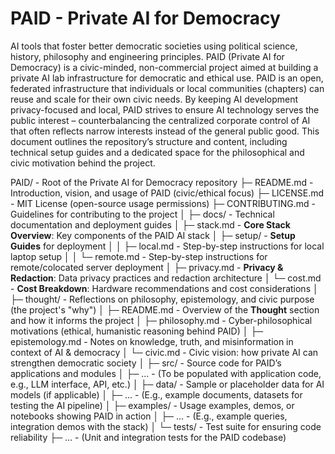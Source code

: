 # PAID - Private AI for Democracy

AI tools that foster better democratic societies using political science, history, philosophy and engineering principles. PAID (Private AI for Democracy) is a civic-minded, non-commercial project aimed at building a private AI lab infrastructure for democratic and ethical use. PAID is an open, federated infrastructure that individuals or local communities (chapters) can reuse and scale for their own civic needs. By keeping AI development privacy-focused and local, PAID strives to ensure AI technology serves the public interest – counterbalancing the centralized corporate control of AI that often reflects narrow interests instead of the general public good. This document outlines the repository’s structure and content, including technical setup guides and a dedicated space for the philosophical and civic motivation behind the project.

PAID/                    - Root of the Private AI for Democracy repository
├─ README.md             - Introduction, vision, and usage of PAID (civic/ethical focus)
├─ LICENSE.md            - MIT License (open-source usage permissions)
├─ CONTRIBUTING.md       - Guidelines for contributing to the project
│
├─ docs/                 - Technical documentation and deployment guides
│  ├─ stack.md           - **Core Stack Overview**: Key components of the PAID AI stack 
│  ├─ setup/             - **Setup Guides** for deployment
│  │  ├─ local.md        - Step-by-step instructions for local laptop setup
│  │  └─ remote.md       - Step-by-step instructions for remote/colocated server deployment
│  ├─ privacy.md         - **Privacy & Redaction**: Data privacy practices and redaction architecture
│  └─ cost.md            - **Cost Breakdown**: Hardware recommendations and cost considerations
│
├─ thought/              - Reflections on philosophy, epistemology, and civic purpose (the project's "why")
│  ├─ README.md          - Overview of the **Thought** section and how it informs the project
│  ├─ philosophy.md      - Cyber-philosophical motivations (ethical, humanistic reasoning behind PAID)
│  ├─ epistemology.md    - Notes on knowledge, truth, and misinformation in context of AI & democracy
│  └─ civic.md           - Civic vision: how private AI can strengthen democratic society
│
├─ src/                  - Source code for PAID’s applications and modules
│  ├─ ...                - (To be populated with application code, e.g., LLM interface, API, etc.)
│
├─ data/                 - Sample or placeholder data for AI models (if applicable)
│  ├─ ...                - (E.g., example documents, datasets for testing the AI pipeline)
│
├─ examples/             - Usage examples, demos, or notebooks showing PAID in action
│  ├─ ...                - (E.g., example queries, integration demos with the stack)
│
└─ tests/                - Test suite for ensuring code reliability
   ├─ ...                - (Unit and integration tests for the PAID codebase)
